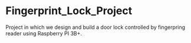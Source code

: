 # Fingerprint_Lock_Project
Project in which we design and build a door lock controlled by fingerpring reader using Raspberry PI 3B+.
